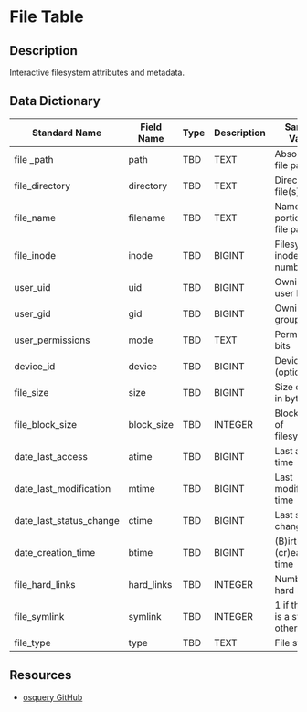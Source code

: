 # File Table

## Description
Interactive filesystem attributes and metadata.

## Data Dictionary
|Standard Name|Field Name|Type|Description|Sample Value|
|---|---|---|---|---|
|file _path|path|TBD|TEXT|Absolute file path||
|file_directory|directory|TBD|TEXT|Directory of file(s)||
|file_name|filename|TBD|TEXT|Name portion of file path||
|file_inode|inode|TBD|BIGINT|Filesystem inode number||
|user_uid|uid|TBD|BIGINT|Owning user ID||
|user_gid|gid|TBD|BIGINT|Owning group ID||
|user_permissions|mode|TBD|TEXT|Permission bits||
|device_id|device|TBD|BIGINT|Device ID (optional)||
|file_size|size|TBD|BIGINT|Size of file in bytes||
|file_block_size|block_size|TBD|INTEGER|Block size of filesystem||
|date_last_access|atime|TBD|BIGINT|Last access time||
|date_last_modification|mtime|TBD|BIGINT|Last modification time||
|date_last_status_change|ctime|TBD|BIGINT|Last status change time||
|date_creation_time|btime|TBD|BIGINT|(B)irth or (cr)eate time||
|file_hard_links|hard_links|TBD|INTEGER|Number of hard links||
|file_symlink|symlink|TBD|INTEGER|1 if the path is a symlink, otherwise 0||
|file_type|type|TBD|TEXT|File status||

## Resources
* [osquery GitHub](https://github.com/facebook/osquery/blob/master/specs/utility/file.table)

